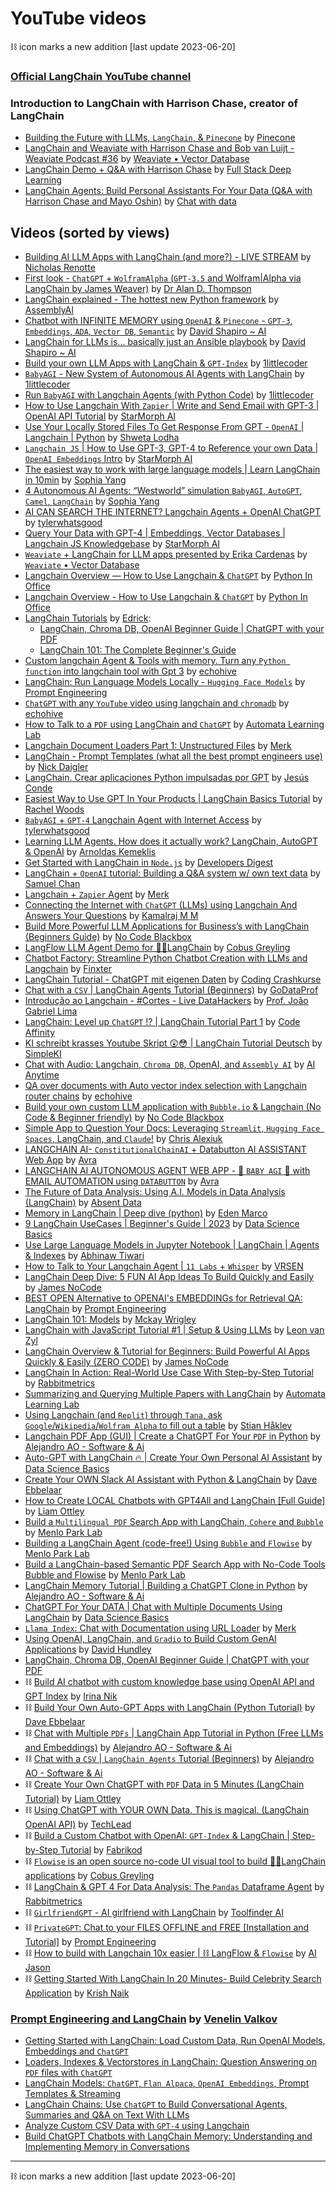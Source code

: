 YouTube videos
==============

⛓ icon marks a new addition \[last update 2023-06-20\]

### [Official LangChain YouTube channel](https://www.youtube.com/@LangChain)[​](#official-langchain-youtube-channel "Direct link to official-langchain-youtube-channel")

### Introduction to LangChain with Harrison Chase, creator of LangChain[​](#introduction-to-langchain-with-harrison-chase-creator-of-langchain "Direct link to Introduction to LangChain with Harrison Chase, creator of LangChain")

*   [Building the Future with LLMs, `LangChain`, & `Pinecone`](https://youtu.be/nMniwlGyX-c) by [Pinecone](https://www.youtube.com/@pinecone-io)
*   [LangChain and Weaviate with Harrison Chase and Bob van Luijt - Weaviate Podcast #36](https://youtu.be/lhby7Ql7hbk) by [Weaviate • Vector Database](https://www.youtube.com/@Weaviate)
*   [LangChain Demo + Q&A with Harrison Chase](https://youtu.be/zaYTXQFR0_s?t=788) by [Full Stack Deep Learning](https://www.youtube.com/@FullStackDeepLearning)
*   [LangChain Agents: Build Personal Assistants For Your Data (Q&A with Harrison Chase and Mayo Oshin)](https://youtu.be/gVkF8cwfBLI) by [Chat with data](https://www.youtube.com/@chatwithdata)

Videos (sorted by views)[​](#videos-sorted-by-views "Direct link to Videos (sorted by views)")
----------------------------------------------------------------------------------------------

*   [Building AI LLM Apps with LangChain (and more?) - LIVE STREAM](https://www.youtube.com/live/M-2Cj_2fzWI?feature=share) by [Nicholas Renotte](https://www.youtube.com/@NicholasRenotte)
*   [First look - `ChatGPT` + `WolframAlpha` (`GPT-3.5` and Wolfram|Alpha via LangChain by James Weaver)](https://youtu.be/wYGbY811oMo) by [Dr Alan D. Thompson](https://www.youtube.com/@DrAlanDThompson)
*   [LangChain explained - The hottest new Python framework](https://youtu.be/RoR4XJw8wIc) by [AssemblyAI](https://www.youtube.com/@AssemblyAI)
*   [Chatbot with INFINITE MEMORY using `OpenAI` & `Pinecone` - `GPT-3`, `Embeddings`, `ADA`, `Vector DB`, `Semantic`](https://youtu.be/2xNzB7xq8nk) by [David Shapiro ~ AI](https://www.youtube.com/@DavidShapiroAutomator)
*   [LangChain for LLMs is... basically just an Ansible playbook](https://youtu.be/X51N9C-OhlE) by [David Shapiro ~ AI](https://www.youtube.com/@DavidShapiroAutomator)
*   [Build your own LLM Apps with LangChain & `GPT-Index`](https://youtu.be/-75p09zFUJY) by [1littlecoder](https://www.youtube.com/@1littlecoder)
*   [`BabyAGI` - New System of Autonomous AI Agents with LangChain](https://youtu.be/lg3kJvf1kXo) by [1littlecoder](https://www.youtube.com/@1littlecoder)
*   [Run `BabyAGI` with Langchain Agents (with Python Code)](https://youtu.be/WosPGHPObx8) by [1littlecoder](https://www.youtube.com/@1littlecoder)
*   [How to Use Langchain With `Zapier` | Write and Send Email with GPT-3 | OpenAI API Tutorial](https://youtu.be/p9v2-xEa9A0) by [StarMorph AI](https://www.youtube.com/@starmorph)
*   [Use Your Locally Stored Files To Get Response From GPT - `OpenAI` | Langchain | Python](https://youtu.be/NC1Ni9KS-rk) by [Shweta Lodha](https://www.youtube.com/@shweta-lodha)
*   [`Langchain JS` | How to Use GPT-3, GPT-4 to Reference your own Data | `OpenAI Embeddings` Intro](https://youtu.be/veV2I-NEjaM) by [StarMorph AI](https://www.youtube.com/@starmorph)
*   [The easiest way to work with large language models | Learn LangChain in 10min](https://youtu.be/kmbS6FDQh7c) by [Sophia Yang](https://www.youtube.com/@SophiaYangDS)
*   [4 Autonomous AI Agents: “Westworld” simulation `BabyAGI`, `AutoGPT`, `Camel`, `LangChain`](https://youtu.be/yWbnH6inT_U) by [Sophia Yang](https://www.youtube.com/@SophiaYangDS)
*   [AI CAN SEARCH THE INTERNET? Langchain Agents + OpenAI ChatGPT](https://youtu.be/J-GL0htqda8) by [tylerwhatsgood](https://www.youtube.com/@tylerwhatsgood)
*   [Query Your Data with GPT-4 | Embeddings, Vector Databases | Langchain JS Knowledgebase](https://youtu.be/jRnUPUTkZmU) by [StarMorph AI](https://www.youtube.com/@starmorph)
*   [`Weaviate` + LangChain for LLM apps presented by Erika Cardenas](https://youtu.be/7AGj4Td5Lgw) by [`Weaviate` • Vector Database](https://www.youtube.com/@Weaviate)
*   [Langchain Overview — How to Use Langchain & `ChatGPT`](https://youtu.be/oYVYIq0lOtI) by [Python In Office](https://www.youtube.com/@pythoninoffice6568)
*   [Langchain Overview - How to Use Langchain & `ChatGPT`](https://youtu.be/oYVYIq0lOtI) by [Python In Office](https://www.youtube.com/@pythoninoffice6568)
*   [LangChain Tutorials](https://www.youtube.com/watch?v=FuqdVNB_8c0&list=PL9V0lbeJ69brU-ojMpU1Y7Ic58Tap0Cw6) by [Edrick](https://www.youtube.com/@edrickdch):
    *   [LangChain, Chroma DB, OpenAI Beginner Guide | ChatGPT with your PDF](https://youtu.be/FuqdVNB_8c0)
    *   [LangChain 101: The Complete Beginner's Guide](https://youtu.be/P3MAbZ2eMUI)
*   [Custom langchain Agent & Tools with memory. Turn any `Python function` into langchain tool with Gpt 3](https://youtu.be/NIG8lXk0ULg) by [echohive](https://www.youtube.com/@echohive)
*   [LangChain: Run Language Models Locally - `Hugging Face Models`](https://youtu.be/Xxxuw4_iCzw) by [Prompt Engineering](https://www.youtube.com/@engineerprompt)
*   [`ChatGPT` with any `YouTube` video using langchain and `chromadb`](https://youtu.be/TQZfB2bzVwU) by [echohive](https://www.youtube.com/@echohive)
*   [How to Talk to a `PDF` using LangChain and `ChatGPT`](https://youtu.be/v2i1YDtrIwk) by [Automata Learning Lab](https://www.youtube.com/@automatalearninglab)
*   [Langchain Document Loaders Part 1: Unstructured Files](https://youtu.be/O5C0wfsen98) by [Merk](https://www.youtube.com/@merksworld)
*   [LangChain - Prompt Templates (what all the best prompt engineers use)](https://youtu.be/1aRu8b0XNOQ) by [Nick Daigler](https://www.youtube.com/@nick_daigs)
*   [LangChain. Crear aplicaciones Python impulsadas por GPT](https://youtu.be/DkW_rDndts8) by [Jesús Conde](https://www.youtube.com/@0utKast)
*   [Easiest Way to Use GPT In Your Products | LangChain Basics Tutorial](https://youtu.be/fLy0VenZyGc) by [Rachel Woods](https://www.youtube.com/@therachelwoods)
*   [`BabyAGI` + `GPT-4` Langchain Agent with Internet Access](https://youtu.be/wx1z_hs5P6E) by [tylerwhatsgood](https://www.youtube.com/@tylerwhatsgood)
*   [Learning LLM Agents. How does it actually work? LangChain, AutoGPT & OpenAI](https://youtu.be/mb_YAABSplk) by [Arnoldas Kemeklis](https://www.youtube.com/@processusAI)
*   [Get Started with LangChain in `Node.js`](https://youtu.be/Wxx1KUWJFv4) by [Developers Digest](https://www.youtube.com/@DevelopersDigest)
*   [LangChain + `OpenAI` tutorial: Building a Q&A system w/ own text data](https://youtu.be/DYOU_Z0hAwo) by [Samuel Chan](https://www.youtube.com/@SamuelChan)
*   [Langchain + `Zapier` Agent](https://youtu.be/yribLAb-pxA) by [Merk](https://www.youtube.com/@merksworld)
*   [Connecting the Internet with `ChatGPT` (LLMs) using Langchain And Answers Your Questions](https://youtu.be/9Y0TBC63yZg) by [Kamalraj M M](https://www.youtube.com/@insightbuilder)
*   [Build More Powerful LLM Applications for Business’s with LangChain (Beginners Guide)](https://youtu.be/sp3-WLKEcBg) by [No Code Blackbox](https://www.youtube.com/@nocodeblackbox)
*   [LangFlow LLM Agent Demo for 🦜🔗LangChain](https://youtu.be/zJxDHaWt-6o) by [Cobus Greyling](https://www.youtube.com/@CobusGreylingZA)
*   [Chatbot Factory: Streamline Python Chatbot Creation with LLMs and Langchain](https://youtu.be/eYer3uzrcuM) by [Finxter](https://www.youtube.com/@CobusGreylingZA)
*   [LangChain Tutorial - ChatGPT mit eigenen Daten](https://youtu.be/0XDLyY90E2c) by [Coding Crashkurse](https://www.youtube.com/@codingcrashkurse6429)
*   [Chat with a `CSV` | LangChain Agents Tutorial (Beginners)](https://youtu.be/tjeti5vXWOU) by [GoDataProf](https://www.youtube.com/@godataprof)
*   [Introdução ao Langchain - #Cortes - Live DataHackers](https://youtu.be/fw8y5VRei5Y) by [Prof. João Gabriel Lima](https://www.youtube.com/@profjoaogabriellima)
*   [LangChain: Level up `ChatGPT` !? | LangChain Tutorial Part 1](https://youtu.be/vxUGx8aZpDE) by [Code Affinity](https://www.youtube.com/@codeaffinitydev)
*   [KI schreibt krasses Youtube Skript 😲😳 | LangChain Tutorial Deutsch](https://youtu.be/QpTiXyK1jus) by [SimpleKI](https://www.youtube.com/@simpleki)
*   [Chat with Audio: Langchain, `Chroma DB`, OpenAI, and `Assembly AI`](https://youtu.be/Kjy7cx1r75g) by [AI Anytime](https://www.youtube.com/@AIAnytime)
*   [QA over documents with Auto vector index selection with Langchain router chains](https://youtu.be/9G05qybShv8) by [echohive](https://www.youtube.com/@echohive)
*   [Build your own custom LLM application with `Bubble.io` & Langchain (No Code & Beginner friendly)](https://youtu.be/O7NhQGu1m6c) by [No Code Blackbox](https://www.youtube.com/@nocodeblackbox)
*   [Simple App to Question Your Docs: Leveraging `Streamlit`, `Hugging Face Spaces`, LangChain, and `Claude`!](https://youtu.be/X4YbNECRr7o) by [Chris Alexiuk](https://www.youtube.com/@chrisalexiuk)
*   [LANGCHAIN AI- `ConstitutionalChainAI` + Databutton AI ASSISTANT Web App](https://youtu.be/5zIU6_rdJCU) by [Avra](https://www.youtube.com/@Avra_b)
*   [LANGCHAIN AI AUTONOMOUS AGENT WEB APP - 👶 `BABY AGI` 🤖 with EMAIL AUTOMATION using `DATABUTTON`](https://youtu.be/cvAwOGfeHgw) by [Avra](https://www.youtube.com/@Avra_b)
*   [The Future of Data Analysis: Using A.I. Models in Data Analysis (LangChain)](https://youtu.be/v_LIcVyg5dk) by [Absent Data](https://www.youtube.com/@absentdata)
*   [Memory in LangChain | Deep dive (python)](https://youtu.be/70lqvTFh_Yg) by [Eden Marco](https://www.youtube.com/@EdenMarco)
*   [9 LangChain UseCases | Beginner's Guide | 2023](https://youtu.be/zS8_qosHNMw) by [Data Science Basics](https://www.youtube.com/@datasciencebasics)
*   [Use Large Language Models in Jupyter Notebook | LangChain | Agents & Indexes](https://youtu.be/JSe11L1a_QQ) by [Abhinaw Tiwari](https://www.youtube.com/@AbhinawTiwariAT)
*   [How to Talk to Your Langchain Agent | `11 Labs` + `Whisper`](https://youtu.be/N4k459Zw2PU) by [VRSEN](https://www.youtube.com/@vrsen)
*   [LangChain Deep Dive: 5 FUN AI App Ideas To Build Quickly and Easily](https://youtu.be/mPYEPzLkeks) by [James NoCode](https://www.youtube.com/@jamesnocode)
*   [BEST OPEN Alternative to OPENAI's EMBEDDINGs for Retrieval QA: LangChain](https://youtu.be/ogEalPMUCSY) by [Prompt Engineering](https://www.youtube.com/@engineerprompt)
*   [LangChain 101: Models](https://youtu.be/T6c_XsyaNSQ) by [Mckay Wrigley](https://www.youtube.com/@realmckaywrigley)
*   [LangChain with JavaScript Tutorial #1 | Setup & Using LLMs](https://youtu.be/W3AoeMrg27o) by [Leon van Zyl](https://www.youtube.com/@leonvanzyl)
*   [LangChain Overview & Tutorial for Beginners: Build Powerful AI Apps Quickly & Easily (ZERO CODE)](https://youtu.be/iI84yym473Q) by [James NoCode](https://www.youtube.com/@jamesnocode)
*   [LangChain In Action: Real-World Use Case With Step-by-Step Tutorial](https://youtu.be/UO699Szp82M) by [Rabbitmetrics](https://www.youtube.com/@rabbitmetrics)
*   [Summarizing and Querying Multiple Papers with LangChain](https://youtu.be/p_MQRWH5Y6k) by [Automata Learning Lab](https://www.youtube.com/@automatalearninglab)
*   [Using Langchain (and `Replit`) through `Tana`, ask `Google`/`Wikipedia`/`Wolfram Alpha` to fill out a table](https://youtu.be/Webau9lEzoI) by [Stian Håklev](https://www.youtube.com/@StianHaklev)
*   [Langchain PDF App (GUI) | Create a ChatGPT For Your `PDF` in Python](https://youtu.be/wUAUdEw5oxM) by [Alejandro AO - Software & Ai](https://www.youtube.com/@alejandro_ao)
*   [Auto-GPT with LangChain 🔥 | Create Your Own Personal AI Assistant](https://youtu.be/imDfPmMKEjM) by [Data Science Basics](https://www.youtube.com/@datasciencebasics)
*   [Create Your OWN Slack AI Assistant with Python & LangChain](https://youtu.be/3jFXRNn2Bu8) by [Dave Ebbelaar](https://www.youtube.com/@daveebbelaar)
*   [How to Create LOCAL Chatbots with GPT4All and LangChain \[Full Guide\]](https://youtu.be/4p1Fojur8Zw) by [Liam Ottley](https://www.youtube.com/@LiamOttley)
*   [Build a `Multilingual PDF` Search App with LangChain, `Cohere` and `Bubble`](https://youtu.be/hOrtuumOrv8) by [Menlo Park Lab](https://www.youtube.com/@menloparklab)
*   [Building a LangChain Agent (code-free!) Using `Bubble` and `Flowise`](https://youtu.be/jDJIIVWTZDE) by [Menlo Park Lab](https://www.youtube.com/@menloparklab)
*   [Build a LangChain-based Semantic PDF Search App with No-Code Tools Bubble and Flowise](https://youtu.be/s33v5cIeqA4) by [Menlo Park Lab](https://www.youtube.com/@menloparklab)
*   [LangChain Memory Tutorial | Building a ChatGPT Clone in Python](https://youtu.be/Cwq91cj2Pnc) by [Alejandro AO - Software & Ai](https://www.youtube.com/@alejandro_ao)
*   [ChatGPT For Your DATA | Chat with Multiple Documents Using LangChain](https://youtu.be/TeDgIDqQmzs) by [Data Science Basics](https://www.youtube.com/@datasciencebasics)
*   [`Llama Index`: Chat with Documentation using URL Loader](https://youtu.be/XJRoDEctAwA) by [Merk](https://www.youtube.com/@merksworld)
*   [Using OpenAI, LangChain, and `Gradio` to Build Custom GenAI Applications](https://youtu.be/1MsmqMg3yUc) by [David Hundley](https://www.youtube.com/@dkhundley)
*   [LangChain, Chroma DB, OpenAI Beginner Guide | ChatGPT with your PDF](https://youtu.be/FuqdVNB_8c0)
*   ⛓ [Build AI chatbot with custom knowledge base using OpenAI API and GPT Index](https://youtu.be/vDZAZuaXf48) by [Irina Nik](https://www.youtube.com/@irina_nik)
*   ⛓ [Build Your Own Auto-GPT Apps with LangChain (Python Tutorial)](https://youtu.be/NYSWn1ipbgg) by [Dave Ebbelaar](https://www.youtube.com/@daveebbelaar)
*   ⛓ [Chat with Multiple `PDFs` | LangChain App Tutorial in Python (Free LLMs and Embeddings)](https://youtu.be/dXxQ0LR-3Hg) by [Alejandro AO - Software & Ai](https://www.youtube.com/@alejandro_ao)
*   ⛓ [Chat with a `CSV` | `LangChain Agents` Tutorial (Beginners)](https://youtu.be/tjeti5vXWOU) by [Alejandro AO - Software & Ai](https://www.youtube.com/@alejandro_ao)
*   ⛓ [Create Your Own ChatGPT with `PDF` Data in 5 Minutes (LangChain Tutorial)](https://youtu.be/au2WVVGUvc8) by [Liam Ottley](https://www.youtube.com/@LiamOttley)
*   ⛓ [Using ChatGPT with YOUR OWN Data. This is magical. (LangChain OpenAI API)](https://youtu.be/9AXP7tCI9PI) by [TechLead](https://www.youtube.com/@TechLead)
*   ⛓ [Build a Custom Chatbot with OpenAI: `GPT-Index` & LangChain | Step-by-Step Tutorial](https://youtu.be/FIDv6nc4CgU) by [Fabrikod](https://www.youtube.com/@fabrikod)
*   ⛓ [`Flowise` is an open source no-code UI visual tool to build 🦜🔗LangChain applications](https://youtu.be/CovAPtQPU0k) by [Cobus Greyling](https://www.youtube.com/@CobusGreylingZA)
*   ⛓ [LangChain & GPT 4 For Data Analysis: The `Pandas` Dataframe Agent](https://youtu.be/rFQ5Kmkd4jc) by [Rabbitmetrics](https://www.youtube.com/@rabbitmetrics)
*   ⛓ [`GirlfriendGPT` - AI girlfriend with LangChain](https://youtu.be/LiN3D1QZGQw) by [Toolfinder AI](https://www.youtube.com/@toolfinderai)
*   ⛓ [`PrivateGPT`: Chat to your FILES OFFLINE and FREE \[Installation and Tutorial\]](https://youtu.be/G7iLllmx4qc) by [Prompt Engineering](https://www.youtube.com/@engineerprompt)
*   ⛓ [How to build with Langchain 10x easier | ⛓️ LangFlow & `Flowise`](https://youtu.be/Ya1oGL7ZTvU) by [AI Jason](https://www.youtube.com/@AIJasonZ)
*   ⛓ [Getting Started With LangChain In 20 Minutes- Build Celebrity Search Application](https://youtu.be/_FpT1cwcSLg) by [Krish Naik](https://www.youtube.com/@krishnaik06)

### [Prompt Engineering and LangChain](https://www.youtube.com/watch?v=muXbPpG_ys4&list=PLEJK-H61Xlwzm5FYLDdKt_6yibO33zoMW) by [Venelin Valkov](https://www.youtube.com/@venelin_valkov)[​](#prompt-engineering-and-langchain-by-venelin-valkov "Direct link to prompt-engineering-and-langchain-by-venelin-valkov")

*   [Getting Started with LangChain: Load Custom Data, Run OpenAI Models, Embeddings and `ChatGPT`](https://www.youtube.com/watch?v=muXbPpG_ys4)
*   [Loaders, Indexes & Vectorstores in LangChain: Question Answering on `PDF` files with `ChatGPT`](https://www.youtube.com/watch?v=FQnvfR8Dmr0)
*   [LangChain Models: `ChatGPT`, `Flan Alpaca`, `OpenAI Embeddings`, Prompt Templates & Streaming](https://www.youtube.com/watch?v=zy6LiK5F5-s)
*   [LangChain Chains: Use `ChatGPT` to Build Conversational Agents, Summaries and Q&A on Text With LLMs](https://www.youtube.com/watch?v=h1tJZQPcimM)
*   [Analyze Custom CSV Data with `GPT-4` using Langchain](https://www.youtube.com/watch?v=Ew3sGdX8at4)
*   [Build ChatGPT Chatbots with LangChain Memory: Understanding and Implementing Memory in Conversations](https://youtu.be/CyuUlf54wTs)

* * *

⛓ icon marks a new addition \[last update 2023-06-20\]